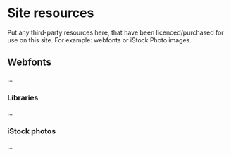 # Site resources

Put any third-party resources here, that have been licenced/purchased for use
on this site. For example: webfonts or iStock Photo images.

## Webfonts

...

### Libraries

...

### iStock photos

...
